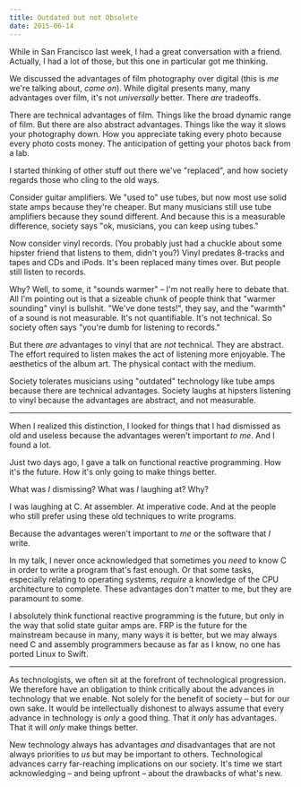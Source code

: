 ```yaml
---
title: Outdated but not Obsolete
date: 2015-06-14
---
```



While in San Francisco last week, I had a great conversation with a friend. Actually, I had a lot of those, but this one in particular got me thinking. 


We discussed the advantages of film photography over digital (this is _me_ we're talking about, _come on_). While digital presents many, many advantages over film, it's not _universally_ better. There _are_ tradeoffs. 

There are technical advantages of film. Things like the broad dynamic range of film. But there are also abstract advantages. Things like the way it slows your photography down. How you appreciate taking every photo because every photo costs money. The anticipation of getting your photos back from a lab.

I started thinking of other stuff out there we've "replaced", and how society regards those who cling to the old ways. 

Consider guitar amplifiers. We "used to" use tubes, but now most  use solid state amps because they're cheaper. But many musicians still use tube amplifiers because they sound different. And because this is a measurable difference, society says "ok, musicians, you can keep using tubes."

Now consider vinyl records. (You probably just had a chuckle about some hipster friend that listens to them, didn't you?) Vinyl predates 8-tracks and tapes and CDs and iPods. It's been replaced many times over. But people still listen to records.

Why? Well, to some, it "sounds warmer" – I'm not really here to debate that. All I'm pointing out is that a sizeable chunk of people think that "warmer sounding" vinyl is bullshit. "We've done tests!", they say, and the "warmth" of a sound is not measurable. It's not quantifiable. It's not technical. So society often says "you're dumb for listening to records."

But there _are_ advantages to vinyl that are _not_ technical. They are abstract. The effort required to listen makes the act of listening more enjoyable. The aesthetics of the album art. The physical contact with the medium. 

Society tolerates musicians using "outdated" technology like tube amps because there are technical advantages. Society laughs at hipsters listening to vinyl because the advantages are abstract, and not measurable.

----------------

When I realized this distinction, I looked for things that I had dismissed as old and useless because the advantages weren't important _to me_. And I found a lot. 

Just two days ago, I gave a talk on functional reactive programming. How it's the future. How it's only going to make things better. 

What was _I_ dismissing? What was _I_ laughing at? Why?

I was laughing at C. At assembler. At imperative code. And at the people who still prefer using these old techniques to write programs. 

Because the advantages weren't important to _me_ or the software that _I_ write.

In my talk, I never once acknowledged that sometimes you _need_ to know C in order to write a program that's fast enough. Or that some tasks, especially relating to operating systems, _require_ a knowledge of the CPU architecture to complete. These advantages don't matter to me, but they are paramount to some.

I absolutely think functional reactive programming is the future, but only in the way that solid state guitar amps are. FRP is the future for the mainstream because in many, many ways it is better, but we may always need C and assembly programmers because as far as I know, no one has ported Linux to Swift. 

----------------

As technologists, we often sit at the forefront of technological progression. We therefore have an obligation to think critically about the advances in technology that we enable. Not solely for the benefit of society – but for our own sake. It would be intellectually dishonest to always assume that every advance in technology is _only_ a good thing. That it _only_ has advantages. That it will _only_ make things better. 

New technology always has advantages _and_ disadvantages that are not always priorities to _us_ but may be important to others. Technological advances carry far-reaching implications on our society. It's time we start acknowledging – and being upfront – about the drawbacks of what's new. 
  